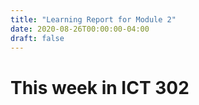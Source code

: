 ```yaml
---
title: "Learning Report for Module 2"
date: 2020-08-26T00:00:00-04:00
draft: false
---
```

<h1> This week in ICT 302 </h1>
